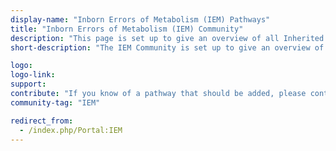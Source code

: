 ```yaml
---
display-name: "Inborn Errors of Metabolism (IEM) Pathways"
title: "Inborn Errors of Metabolism (IEM) Community"
description: "This page is set up to give an overview of all Inherited Metabolic Disorders (IMDs, also known as Inborn Errors of Metabolism (IEM). This pathway collection also featured in the latest [NAR Database Issue on WikiPathways](https://doi.org/10.1093/nar/gkaa1024). **IMPORTANT**: the current list of pathways is based on the currently published (2014) 4th edition of the book ([ISBN 3642403360](https://www.wikipathways.org/index.php/Special:BookSources/3642403360) (978-3642403361)). There is a new edition(5) upcoming and the pathways in the new edition are being digitized in a collaboration with the chapter authors, but these have no been made public yet, and therefore do not show up here. "
short-description: "The IEM Community is set up to give an overview of all Inherited Metabolic Disorders (IMDs), also known as Inborn Errors of Metabolism (IEM)."

logo: 
logo-link: 
support: 
contribute: "If you know of a pathway that should be added, please contact Denise Slenter (denise.slenter[AT]maastrichtuniversity.nl)."
community-tag: "IEM"

redirect_from:
  - /index.php/Portal:IEM
---
```

